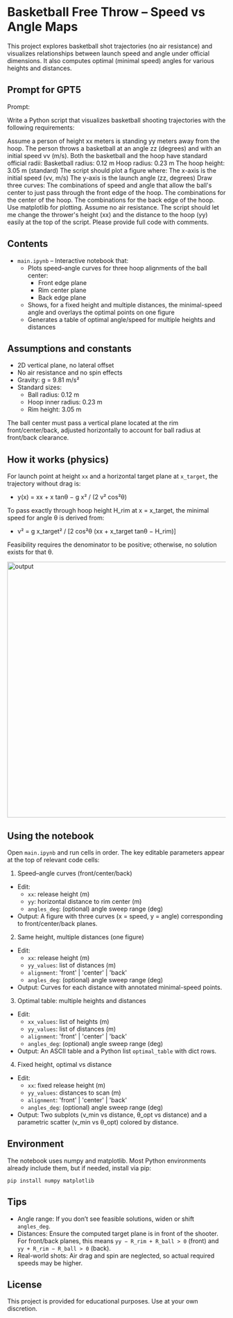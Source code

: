 # Basketball Free Throw – Speed vs Angle Maps

This project explores basketball shot trajectories (no air resistance) and visualizes relationships between launch speed and angle under official dimensions. It also computes optimal (minimal speed) angles for various heights and distances.

## Prompt for GPT5
Prompt:

Write a Python script that visualizes basketball shooting trajectories with the following requirements:

Assume a person of height xx meters is standing yy meters away from the hoop.
The person throws a basketball at an angle zz (degrees) and with an initial speed vv (m/s).
Both the basketball and the hoop have standard official radii:
Basketball radius: 0.12 m
Hoop radius: 0.23 m
The hoop height: 3.05 m (standard)
The script should plot a figure where:
The x-axis is the initial speed (vv, m/s)
The y-axis is the launch angle (zz, degrees)
Draw three curves:
The combinations of speed and angle that allow the ball's center to just pass through the front edge of the hoop.
The combinations for the center of the hoop.
The combinations for the back edge of the hoop.
Use matplotlib for plotting. Assume no air resistance.
The script should let me change the thrower's height (xx) and the distance to the hoop (yy) easily at the top of the script.
Please provide full code with comments.

## Contents

- `main.ipynb` – Interactive notebook that:
  - Plots speed–angle curves for three hoop alignments of the ball center:
    - Front edge plane
    - Rim center plane
    - Back edge plane
  - Shows, for a fixed height and multiple distances, the minimal-speed angle and overlays the optimal points on one figure
  - Generates a table of optimal angle/speed for multiple heights and distances

## Assumptions and constants

- 2D vertical plane, no lateral offset
- No air resistance and no spin effects
- Gravity: g = 9.81 m/s²
- Standard sizes:
  - Ball radius: 0.12 m
  - Hoop inner radius: 0.23 m
  - Rim height: 3.05 m

The ball center must pass a vertical plane located at the rim front/center/back, adjusted horizontally to account for ball radius at front/back clearance.

## How it works (physics)

For launch point at height `xx` and a horizontal target plane at `x_target`, the trajectory without drag is:

- y(x) = xx + x tanθ − g x² / (2 v² cos²θ)

To pass exactly through hoop height H_rim at x = x_target, the minimal speed for angle θ is derived from:

- v² = g x_target² / [2 cos²θ (xx + x_target tanθ − H_rim)]

Feasibility requires the denominator to be positive; otherwise, no solution exists for that θ.

<img width="790" height="590" alt="output" src="https://github.com/user-attachments/assets/12377fde-82f8-4846-8c4b-2923a1a062c6" />


## Using the notebook

Open `main.ipynb` and run cells in order. The key editable parameters appear at the top of relevant code cells:

1) Speed–angle curves (front/center/back)
- Edit:
  - `xx`: release height (m)
  - `yy`: horizontal distance to rim center (m)
  - `angles_deg`: (optional) angle sweep range (deg)
- Output: A figure with three curves (x = speed, y = angle) corresponding to front/center/back planes.

2) Same height, multiple distances (one figure)
- Edit:
  - `xx`: release height (m)
  - `yy_values`: list of distances (m)
  - `alignment`: 'front' | 'center' | 'back'
  - `angles_deg`: (optional) angle sweep range (deg)
- Output: Curves for each distance with annotated minimal-speed points.

3) Optimal table: multiple heights and distances
- Edit:
  - `xx_values`: list of heights (m)
  - `yy_values`: list of distances (m)
  - `alignment`: 'front' | 'center' | 'back'
  - `angles_deg`: (optional) angle sweep range (deg)
- Output: An ASCII table and a Python list `optimal_table` with dict rows.

4) Fixed height, optimal vs distance
- Edit:
  - `xx`: fixed release height (m)
  - `yy_values`: distances to scan (m)
  - `alignment`: 'front' | 'center' | 'back'
  - `angles_deg`: (optional) angle sweep range (deg)
- Output: Two subplots (v_min vs distance, θ_opt vs distance) and a parametric scatter (v_min vs θ_opt) colored by distance.

## Environment

The notebook uses numpy and matplotlib. Most Python environments already include them, but if needed, install via pip:

```
pip install numpy matplotlib
```

## Tips

- Angle range: If you don’t see feasible solutions, widen or shift `angles_deg`.
- Distances: Ensure the computed target plane is in front of the shooter. For front/back planes, this means `yy − R_rim + R_ball > 0` (front) and `yy + R_rim − R_ball > 0` (back).
- Real-world shots: Air drag and spin are neglected, so actual required speeds may be higher.

## License

This project is provided for educational purposes. Use at your own discretion.
